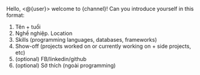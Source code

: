 Hello, <@{user}> welcome to {channel}!
Can you introduce yourself in this format:
  1. Tên + tuổi
  2. Nghề nghiệp. Location
  3. Skills (programming languages, databases, frameworks)
  4. Show-off (projects worked on or currently working on + side projects, etc)
  5. (optional) FB/linkedin/github
  6.  (optional) Sở thích (ngoài programming)
